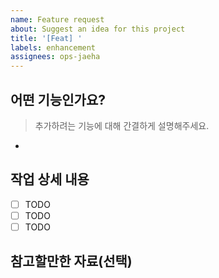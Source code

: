 ```yaml
---
name: Feature request
about: Suggest an idea for this project
title: '[Feat] '
labels: enhancement
assignees: ops-jaeha
---
```


## 어떤 기능인가요?

> 추가하려는 기능에 대해 간결하게 설명해주세요.

-

## 작업 상세 내용

- [ ] TODO
- [ ] TODO
- [ ] TODO

## 참고할만한 자료(선택)
